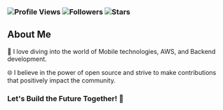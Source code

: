 <h3 align="left">

![Profile Views](https://komarev.com/ghpvc/?username=gemechis-elias&style=plastic&color=brightgreen&label=Profile+Views)
![Followers](https://img.shields.io/github/followers/gemechis-elias.svg?style=social&label=Follow)
![Stars](https://img.shields.io/github/stars/gemechis-elias.svg?color=blue&logo=github)

</h3>

## About Me

🚀 I love diving into the world of Mobile technologies, AWS, and Backend development.

🌐 I believe in the power of open source and strive to make contributions that positively impact the community.

### Let's Build the Future Together! 🚀
